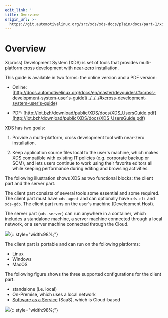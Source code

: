 ```yaml
---
edit_link: ''
title: Overview
origin_url: >-
  https://git.automotivelinux.org/src/xds/xds-docs/plain/docs/part-1/xds-overview.md?h=icefish
---
```


<!-- WARNING: This file is generated by fetch_docs.js using /home/boron/Documents/AGL/docs-webtemplate/site/_data/tocs/devguides/icefish/xds-docs-guides-devguides-book.yml -->

# Overview

X(cross) Development System (XDS) is set of tools that provides
multi-platform cross development with
[near-zero](https://en.wikipedia.org/wiki/Zero_Install)
installation.

This guide is available in two forms: the online version and a PDF
version:

- Online: [http://docs.automotivelinux.org/docs/en/master/devguides/#xcross-development-system-user's-guide](../../../#xcross-development-system-user's-guide)

- PDF: [http://iot.bzh/download/public/XDS/docs/XDS_UsersGuide.pdf](http://iot.bzh/download/public/XDS/docs/XDS_UsersGuide.pdf)

XDS has two goals:

1. Provide a multi-platform, cross development
tool with near-zero installation.

2. Keep application source files local to the user's machine, which
   makes XDS compatible with existing IT policies
   (e.g. corporate backup or SCM), and lets users continue to work
   using their favorite editors all while keeping performance during
   editing and browsing activities.

The following illustration shows XDS as two functional blocks:
the client part and the server part.

The client part consists of several tools some essential and some
required.
The client part must have `xds-agent` and can optionally have `xds-cli`
and `xds-gdb`.
The client part runs on the user's machine (Development Host).

The server part (`xds-server`) can run anywhere in a container,
which includes a standalone machine, a server machine connected
through a local network, or a server machine connected through the Cloud.

![](./pictures/xds-block-diagram.png){:: style="width:98%;"}

<!-- pagebreak -->

The client part is portable and can run on the following platforms:

- Linux
- Windows
- MacOS

The following figure shows the three supported configurations for the client part:

- standalone (i.e. local)
- On-Premise, which uses a local network
- [Software as a Service](https://en.wikipedia.org/wiki/Software_as_a_service)
  (SaaS), which is Cloud-based

![](./pictures/xds-conf.png){:: style="width:98%;"}
